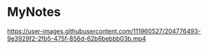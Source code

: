 # MyNotes


https://user-images.githubusercontent.com/111960527/204776493-9e3929f2-2fb5-475f-856d-62b6bebbb03b.mp4

